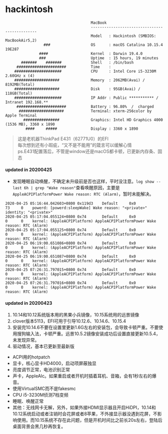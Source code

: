 # hackintosh
```
                                      MacBook
                                      ----------------------------------------------
                                      Model   : Hackintosh (SMBIOS: MacBookAir5,2)
                 ###                  OS      : macOS Catalina 10.15.4 19E287
               ####                   Kernel  : Darwin 19.4.0
               ###                    Uptime  : 15 hours, 19 minutes
       #######    #######             Shell   : /bin/bash
     ######################           Time    : 
    #####################             CPU     : Intel Core i5-3230M 2.60GHz x (4)
    ####################              Memory  : 2062MB(Avai) / 8192MB(Total)
    ####################              Disk    : 95GB(Avai) / 118GB(Total)
    #####################             IP Addr : Public *********** / Intranet 192.168.**
     ######################           Battery : 96.80%  /  charged
      ####################            Terminal: xterm-256color by Apple Terminal
        ################              Graphics: Intel HD Graphics 4000 (1536 MB), 3360 x 1890
         ####     #####               Display : 3360 x 1890
```
> 这是老机器ThinkPad E431（62771U0）的EFI  
每次想到还有小瑕疵，“又不是不能用”的箴言可以缓解心情  
ps.E431配置落后，不管是window还是macOS都卡顿，已更新内存条、固态  

#### updated in 20200425
-  发现睡眠自动唤醒，不确定未升级前是否也这样，平时没注意。`log show --last 6h | grep "Wake reason"`查看唤醒原因，主要是`AppleACPIPlatformPower Wake reason: RTC (Alarm)`，暂时未能解决。
```
2020-04-25 05:16:44.042603+0800 0x119d3    Default     0x0                  73     0    powerd: [powerd:sleepWake] Wake reason: "<private>"  identity: "<private>"
2020-04-25 05:17:04.055124+0800 0x74       Default     0x0                  0      0    kernel: (AppleACPIPlatform) AppleACPIPlatformPower Wake reason: RTC (Alarm)
2020-04-25 05:17:04.055125+0800 0x74       Default     0x0                  0      0    kernel: (AppleACPIPlatform) AppleACPIPlatformPower Wake reason: RTC (Alarm)
2020-04-25 06:19:00.651086+0800 0x74       Default     0x0                  0      0    kernel: (AppleACPIPlatform) AppleACPIPlatformPower Wake reason: RTC (Alarm)
2020-04-25 06:19:00.651087+0800 0x74       Default     0x0                  0      0    kernel: (AppleACPIPlatform) AppleACPIPlatformPower Wake reason: RTC (Alarm)
2020-04-25 07:26:31.797015+0800 0x74       Default     0x0                  0      0    kernel: (AppleACPIPlatform) AppleACPIPlatformPower Wake reason: RTC (Alarm)
2020-04-25 07:26:31.797016+0800 0x74       Default     0x0                  0      0    kernel: (AppleACPIPlatform) AppleACPIPlatformPower Wake reason: RTC (Alarm)
```


#### updated in 20200423
1. 10.14和10.12系统版本用的黑果小兵镜像，10.15系统用的远景镜像
2. clover版本5113，EFI可用于引导10.12.6、10.14.6、10.15.4
3. 安装完10.14.6不要在设置里更新1.6G左右的安装包，会导致卡顿严重。不要使用搜狗输入法，卡顿严重。远景10.5.2镜像安装成功后设置直接更新10.5.4，未发现异常。
4. 驱动情况，基本已更新至最新版
  - ACPI用的hotpatch
  - 显卡，核心显卡HD4000，启动项屏蔽独显
  - 亮度调节正常，电池识别正常
  - 声卡，AppleAlc。如果重启或者开机时插着耳机、音箱，会有1秒左右的爆音。
  - 使用VirtualSMC而不是fakesmc
  - CPU i5-3230M侦测7档变频
  - 睡眠、唤醒正常
  - 其他：无线网卡无解，另外，如果外接HDMI显示器且开启HiDPI，10.14和10.12系统启动或者注销时会花屏或者8苹果，不外接显示器没遇到花屏，不影响使用。而10.15系统不存在此问题，但是开机时间比之前长20s左右，登陆后桌面背景会黑几秒再恢复。

